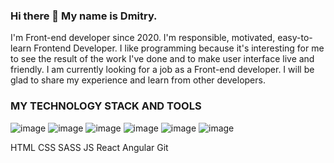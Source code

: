 ### Hi there 👋 My name is Dmitry.
I'm Front-end developer since 2020.
I'm responsible, motivated, easy-to-learn Frontend Developer.
I like programming because it's interesting for me to see the result of the work I've done and to make user interface live and friendly.
I am currently looking for a job as a Front-end developer.
I will be glad to share my experience and learn from other developers.

### MY TECHNOLOGY STACK AND TOOLS
![image](https://user-images.githubusercontent.com/51228454/144570128-6bf0f39e-264a-4bf1-b740-e99e9aef5ad8.png)
![image](https://user-images.githubusercontent.com/51228454/144570225-ef7fcec1-0b51-4219-b5cf-4eca098ba33c.png)
![image](https://user-images.githubusercontent.com/51228454/144570256-8f6bf46f-c046-4e77-a7d1-bd2322ddd3b1.png)
![image](https://user-images.githubusercontent.com/51228454/144570288-ae254030-5403-4752-908b-1f1fefc79919.png)
![image](https://user-images.githubusercontent.com/51228454/144570331-c848e014-0fb8-4812-b456-b61470eb3455.png)
![image](https://user-images.githubusercontent.com/51228454/144571126-60829bd9-3742-4028-9d9d-f004d522b7d6.png)













HTML CSS SASS JS React Angular Git
